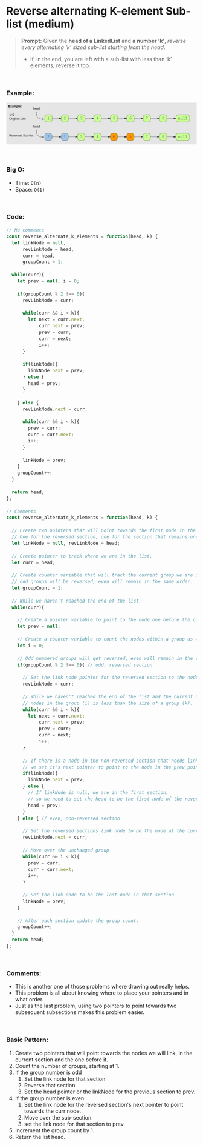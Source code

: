 # Reverse alternating K-element Sub-list (medium)

> **Prompt:** Given the **head of a LinkedList** and **a number ‘k’**, *reverse every alternating ‘k’ sized sub-list starting from the head*.
> - If, in the end, you are left with a sub-list with less than ‘k’ elements, reverse it too.

<br>

### **Example:**

![revAlt](../resources/revAlt.JPG)

<br>

### **Big O:**
  - Time: `O(n)`
  - Space: `O(1)`

<br>

### **Code:**

```js
// No comments
const reverse_alternate_k_elements = function(head, k) {
  let linkNode = null,
      revLinkNode = head,
      curr = head,
      groupCount = 1;

  while(curr){
    let prev = null, i = 0;

    if(groupCount % 2 !== 0){
      revLinkNode = curr;

      while(curr && i < k){
        let next = curr.next;
            curr.next = prev;
            prev = curr;
            curr = next;
            i++;
      }

      if(linkNode){
        linkNode.next = prev;
      } else {
        head = prev;
      }

    } else {   
      revLinkNode.next = curr;

      while(curr && i < k){
        prev = curr;
        curr = curr.next;
        i++;
      }

      linkNode = prev;
    }
    groupCount++;
  }

  return head;  
};

// Comments
const reverse_alternate_k_elements = function(head, k) {

  // Create two pointers that will point towards the first node in the next section, linking the sections together.
  // One for the reversed section, one for the section that remains unchanged.
  let linkNode = null, revLinkNode = head;

  // Create pointer to track where we are in the list.
  let curr = head;

  // Create counter variable that will track the current group we are in,
  // odd groups will be reversed, even will remain in the same order.
  let groupCount = 1;

  // While we haven't reached the end of the list.
  while(curr){

    // Create a pointer variable to point to the node one before the current node.
    let prev = null;

    // Create a counter variable to count the nodes within a group as we move through it.
    let i = 0;

    // Odd numbered groups will get reversed, even will remain in the same order.
    if(groupCount % 2 !== 0){ // odd, reversed section

      // Set the link node pointer for the reversed section to the node at the current pointer.
      revLinkNode = curr;

      // While we haven't reached the end of the list and the current number of 
      // nodes in the group (i) is less than the size of a group (k).
      while(curr && i < k){
        let next = curr.next;
            curr.next = prev;
            prev = curr;
            curr = next;
            i++;
      }

      // If there is a node in the non-reversed section that needs linked, 
      // we set it's next pointer to point to the node in the prev pointer (the last node in the current group).
      if(linkNode){
        linkNode.next = prev;
      } else {
        // If linkNode is null, we are in the first section, 
        // so we need to set the head to be the first node of the reversed section.
        head = prev;
      }
    } else { // even, non-reversed section

      // Set the reversed sections link node to be the node at the curr pointer (the first of the next section).
      revLinkNode.next = curr;

      // Move over the unchanged group
      while(curr && i < k){
        prev = curr;
        curr = curr.next;
        i++;
      }

      // Set the link node to be the last node in that section
      linkNode = prev;
    }

    // After each section update the group count.
    groupCount++;
  }
  return head;  
};
```
<br>

### **Comments:**
  - This is another one of those problems where drawing out really helps.
  - This problem is all about knowing where to place your pointers and in what order.
  - Just as the last problem, using two pointers to point towards two subsequent subsections makes this problem easier.


<br>

### **Basic Pattern:**
  1. Create two pointers that will point towards the nodes we will link, in the current section and the one before it.
  2. Count the number of groups, starting at 1.
  3. If the group number is odd
     1. Set the link node for that section
     2. Reverse that section
     3. Set the head pointer or the linkNode for the previous section to prev.
  4. If the group number is even
     1. Set the link node for the reversed section's next pointer to point towards the curr node.
     2. Move over the sub-section.
     3. set the link node for that section to prev.
  5. Increment the group count by 1.
  6. Return the list head. 